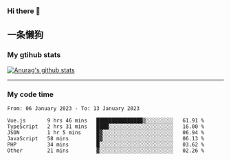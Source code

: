 ### Hi there 👋

## 一条懒狗
<!--
**kiss-me-quickly/kiss-me-quickly** is a ✨ _special_ ✨ repository because its `README.md` (this file) appears on your GitHub profile.

Here are some ideas to get you started:

- 🔭 I’m currently working on ...
- 🌱 I’m currently learning ...
- 👯 I’m looking to collaborate on ...
- 🤔 I’m looking for help with ...
- 💬 Ask me about ...
- 📫 How to reach me: ...
- 😄 Pronouns: ...
- ⚡ Fun fact: ...
-->


### My gtihub stats

[![Anurag's github stats](https://github-readme-stats.vercel.app/api?username=kiss-me-quickly)](https://github.com/anuraghazra/github-readme-stats)

***

### My code time

<!--START_SECTION:waka-->

```text
From: 06 January 2023 - To: 13 January 2023

Vue.js       9 hrs 46 mins   ███████████████▒░░░░░░░░░   61.91 %
TypeScript   2 hrs 31 mins   ████░░░░░░░░░░░░░░░░░░░░░   16.00 %
JSON         1 hr 5 mins     █▓░░░░░░░░░░░░░░░░░░░░░░░   06.94 %
JavaScript   58 mins         █▓░░░░░░░░░░░░░░░░░░░░░░░   06.13 %
PHP          34 mins         █░░░░░░░░░░░░░░░░░░░░░░░░   03.62 %
Other        21 mins         ▓░░░░░░░░░░░░░░░░░░░░░░░░   02.26 %
```

<!--END_SECTION:waka-->
